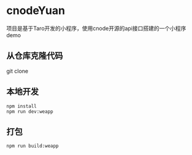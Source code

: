 # cnodeYuan
项目是基于Taro开发的小程序，使用cnode开源的api接口搭建的一个小程序demo

## 从仓库克隆代码
git clone 

## 本地开发
```
npm install
npm run dev:weapp
```

## 打包
```
npm run build:weapp
```